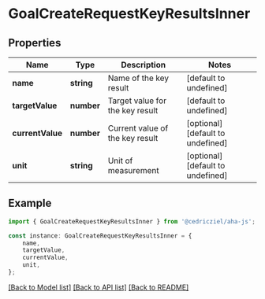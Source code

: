 # GoalCreateRequestKeyResultsInner


## Properties

Name | Type | Description | Notes
------------ | ------------- | ------------- | -------------
**name** | **string** | Name of the key result | [default to undefined]
**targetValue** | **number** | Target value for the key result | [default to undefined]
**currentValue** | **number** | Current value of the key result | [optional] [default to undefined]
**unit** | **string** | Unit of measurement | [optional] [default to undefined]

## Example

```typescript
import { GoalCreateRequestKeyResultsInner } from '@cedricziel/aha-js';

const instance: GoalCreateRequestKeyResultsInner = {
    name,
    targetValue,
    currentValue,
    unit,
};
```

[[Back to Model list]](../README.md#documentation-for-models) [[Back to API list]](../README.md#documentation-for-api-endpoints) [[Back to README]](../README.md)
